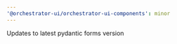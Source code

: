 ```yaml
---
'@orchestrator-ui/orchestrator-ui-components': minor
---
```


Updates to latest pydantic forms version
